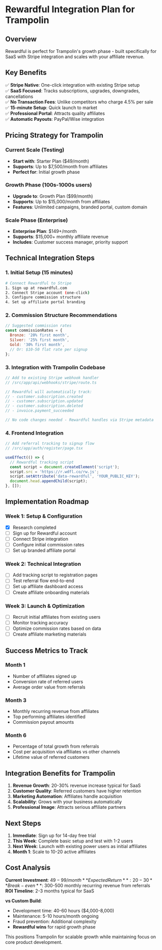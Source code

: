 # Rewardful Integration Plan for Trampolin

## Overview

Rewardful is perfect for Trampolin's growth phase - built specifically for SaaS with Stripe integration and scales with your affiliate revenue.

## Key Benefits

✅ **Stripe Native**: One-click integration with existing Stripe setup  
✅ **SaaS Focused**: Tracks subscriptions, upgrades, downgrades, cancellations  
✅ **No Transaction Fees**: Unlike competitors who charge 4.5% per sale  
✅ **15-minute Setup**: Quick launch to market  
✅ **Professional Portal**: Attracts quality affiliates  
✅ **Automatic Payouts**: PayPal/Wise integration

## Pricing Strategy for Trampolin

### Current Scale (Testing)

- **Start with**: Starter Plan ($49/month)
- **Supports**: Up to $7,500/month from affiliates
- **Perfect for**: Initial growth phase

### Growth Phase (100s-1000s users)

- **Upgrade to**: Growth Plan ($99/month)
- **Supports**: Up to $15,000/month from affiliates
- **Features**: Unlimited campaigns, branded portal, custom domain

### Scale Phase (Enterprise)

- **Enterprise Plan**: $149+/month
- **Supports**: $15,000+ monthly affiliate revenue
- **Includes**: Customer success manager, priority support

## Technical Integration Steps

### 1. Initial Setup (15 minutes)

```bash
# Connect Rewardful to Stripe
1. Sign up at rewardful.com
2. Connect Stripe account (one-click)
3. Configure commission structure
4. Set up affiliate portal branding
```

### 2. Commission Structure Recommendations

```javascript
// Suggested commission rates
const commissionRates = {
  Bronze: '20% first month',
  Silver: '25% first month',
  Gold: '30% first month',
  // Or: $10-50 flat rate per signup
};
```

### 3. Integration with Trampolin Codebase

```javascript
// Add to existing Stripe webhook handler
// /src/app/api/webhooks/stripe/route.ts

// Rewardful will automatically track:
// - customer.subscription.created
// - customer.subscription.updated
// - customer.subscription.deleted
// - invoice.payment_succeeded

// No code changes needed - Rewardful handles via Stripe metadata
```

### 4. Frontend Integration

```jsx
// Add referral tracking to signup flow
// /src/app/auth/register/page.tsx

useEffect(() => {
  // Rewardful tracking script
  const script = document.createElement('script');
  script.src = 'https://r.wdfl.co/rw.js';
  script.setAttribute('data-rewardful', 'YOUR_PUBLIC_KEY');
  document.head.appendChild(script);
}, []);
```

## Implementation Roadmap

### Week 1: Setup & Configuration

- [x] Research completed
- [ ] Sign up for Rewardful account
- [ ] Connect Stripe integration
- [ ] Configure initial commission rates
- [ ] Set up branded affiliate portal

### Week 2: Technical Integration

- [ ] Add tracking script to registration pages
- [ ] Test referral flow end-to-end
- [ ] Set up affiliate dashboard access
- [ ] Create affiliate onboarding materials

### Week 3: Launch & Optimization

- [ ] Recruit initial affiliates from existing users
- [ ] Monitor tracking accuracy
- [ ] Optimize commission rates based on data
- [ ] Create affiliate marketing materials

## Success Metrics to Track

### Month 1

- Number of affiliates signed up
- Conversion rate of referred users
- Average order value from referrals

### Month 3

- Monthly recurring revenue from affiliates
- Top performing affiliates identified
- Commission payout amounts

### Month 6

- Percentage of total growth from referrals
- Cost per acquisition via affiliates vs other channels
- Lifetime value of referred customers

## Integration Benefits for Trampolin

1. **Revenue Growth**: 20-30% revenue increase typical for SaaS
2. **Customer Quality**: Referred customers have higher retention
3. **Marketing Automation**: Affiliates handle acquisition
4. **Scalability**: Grows with your business automatically
5. **Professional Image**: Attracts serious affiliate partners

## Next Steps

1. **Immediate**: Sign up for 14-day free trial
2. **This Week**: Complete basic setup and test with 1-2 users
3. **Next Week**: Launch with existing power users as initial affiliates
4. **Month 1**: Scale to 10-20 active affiliates

## Cost Analysis

**Current Investment**: $49-99/month  
**Expected Return**: 20-30% revenue increase  
**Break-even**: ~$300-500 monthly recurring revenue from referrals  
**ROI Timeline**: 2-3 months typical for SaaS

**vs Custom Build**:

- Development time: 40-60 hours ($4,000-8,000)
- Maintenance: 5-10 hours/month ongoing
- Fraud prevention: Additional complexity
- **Rewardful wins** for rapid growth phase

This positions Trampolin for scalable growth while maintaining focus on core product development.

